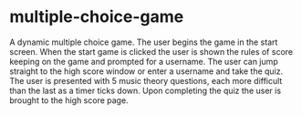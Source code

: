 # multiple-choice-game

A dynamic multiple choice game. The user begins the game in the start screen. When the start game is clicked the user is shown the rules of score keeping on the game and prompted for a username. The user can jump straight to the high score window or enter a username and take the quiz. The user is presented with 5 music theory questions, each more difficult than the last as a timer ticks down. Upon completing the quiz the user is brought to the high score page.
